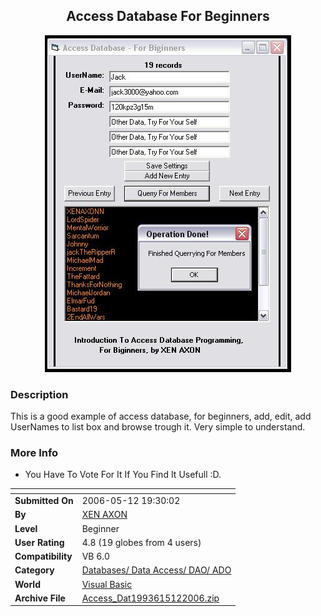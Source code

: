 ﻿<div align="center">

## Access Database For Beginners

<img src="PIC20065121921147872.JPG">
</div>

### Description

This is a good example of access database, for beginners, add, edit, add UserNames to list box and browse trough it. Very simple to understand.
 
### More Info
 
- You Have To Vote For It If You Find It Usefull :D.


<span>             |<span>
---                |---
**Submitted On**   |2006-05-12 19:30:02
**By**             |[XEN AXON](https://github.com/Planet-Source-Code/PSCIndex/blob/master/ByAuthor/xen-axon.md)
**Level**          |Beginner
**User Rating**    |4.8 (19 globes from 4 users)
**Compatibility**  |VB 6\.0
**Category**       |[Databases/ Data Access/ DAO/ ADO](https://github.com/Planet-Source-Code/PSCIndex/blob/master/ByCategory/databases-data-access-dao-ado__1-6.md)
**World**          |[Visual Basic](https://github.com/Planet-Source-Code/PSCIndex/blob/master/ByWorld/visual-basic.md)
**Archive File**   |[Access\_Dat1993615122006\.zip](https://github.com/Planet-Source-Code/xen-axon-access-database-for-beginners__1-65309/archive/master.zip)








